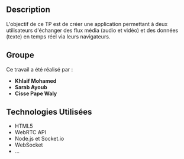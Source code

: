 
## Description

L'objectif de ce TP est de créer une application permettant à deux utilisateurs d'échanger des flux média (audio et vidéo) et des données (texte) en temps réel via leurs navigateurs.

## Groupe

Ce travail a été réalisé par : 

- **Khlaif Mohamed**
- **Sarab Ayoub**
- **Cisse Pape Waly**

## Technologies Utilisées

- HTML5
- WebRTC API
- Node.js et Socket.io
- WebSocket
- ...

